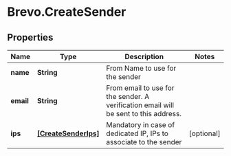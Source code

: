 # Brevo.CreateSender

## Properties
Name | Type | Description | Notes
------------ | ------------- | ------------- | -------------
**name** | **String** | From Name to use for the sender | 
**email** | **String** | From email to use for the sender. A verification email will be sent to this address. | 
**ips** | [**[CreateSenderIps]**](CreateSenderIps.md) | Mandatory in case of dedicated IP, IPs to associate to the sender | [optional] 


